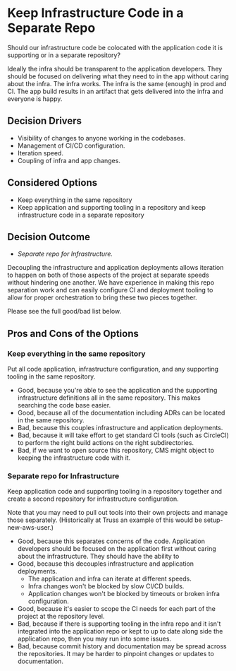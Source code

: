 <!-- Source: https://raw.githubusercontent.com/adr/madr/master/template/template.md -->

# Keep Infrastructure Code in a Separate Repo

Should our infrastructure code be colocated with the application code it is supporting or in a separate repository?

Ideally the infra should be transparent to the application developers. They should be focused on delivering what they need to in the app without caring about the infra. The infra works. The infra is the same (enough) in prod and CI. The app build results in an artifact that gets delivered into the infra and everyone is happy.

## Decision Drivers

* Visibility of changes to anyone working in the codebases.
* Management of CI/CD configuration.
* Iteration speed.
* Coupling of infra and app changes.

## Considered Options

* Keep everything in the same repository
* Keep application and supporting tooling in a repository and keep infrastructure code in a separate repository

## Decision Outcome

* *Separate repo for Infrastructure.*

Decoupling the infrastructure and application deployments allows iteration to happen on both of those aspects of the project at separate speeds without hindering one another. We have experience in making this repo separation work and can easily configure CI and deployment tooling to allow for proper orchestration to bring these two pieces together.

Please see the full good/bad list below.

## Pros and Cons of the Options

### Keep everything in the same repository

Put all code application, infrastructure configuration, and any supporting tooling in the same repository.

* Good, because you're able to see the application and the supporting infrastructure definitions all in the same repository. This makes searching the code base easier.
* Good, because all of the documentation including ADRs can be located in the same repository.
* Bad, because this couples infrastructure and application deployments.
* Bad, because it will take effort to get standard CI tools (such as CircleCI) to perform the right build actions on the right subdirectories.
* Bad, if we want to open source this repository, CMS might object to keeping the infrastructure code with it.

### Separate repo for Infrastructure

Keep application code and supporting tooling in a repository together and create a second repository for infrastructure configuration.

Note that you may need to pull out tools into their own projects and manage those separately. (Historically at Truss an example of this would be setup-new-aws-user.)

* Good, because this separates concerns of the code. Application developers should be focused on the application first without caring about the infrastructure. They should have the ability to 
* Good, because this decouples infrastructure and application deployments.
    * The application and infra can iterate at different speeds.
    * Infra changes won't be blocked by slow CI/CD builds.
    * Application changes won't be blocked by timeouts or broken infra configuration.
* Good, because it's easier to scope the CI needs for each part of the project at the repository level.
* Bad, because if there is supporting tooling in the infra repo and it isn't integrated into the application repo or kept to up to date along side the application repo, then you may run into some issues.
* Bad, because commit history and documentation may be spread across the repositories. It may be harder to pinpoint changes or updates to documentation.
